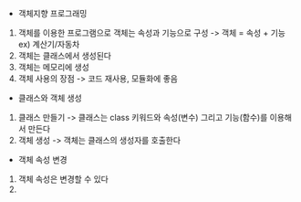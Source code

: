 - 객체지향 프로그래밍
1. 객체를 이용한 프로그램으로 객체는 속성과 기능으로 구성 -> 객체 = 속성 + 기능
ex) 계산기/자동차 
2. 객체는 클래스에서 생성된다
3. 객체는 메모리에 생성
4. 객체 사용의 장점 -> 코드 재사용, 모듈화에 좋음

- 클래스와 객체 생성
1. 클래스 만들기 -> 클래스는 class 키워드와 속성(변수) 그리고 기능(함수)를 이용해서 만든다
2. 객체 생성 -> 객체는 클래스의 생성자를 호출한다

- 객체 속성 변경
1. 객체 속성은 변경할 수 있다
2. 